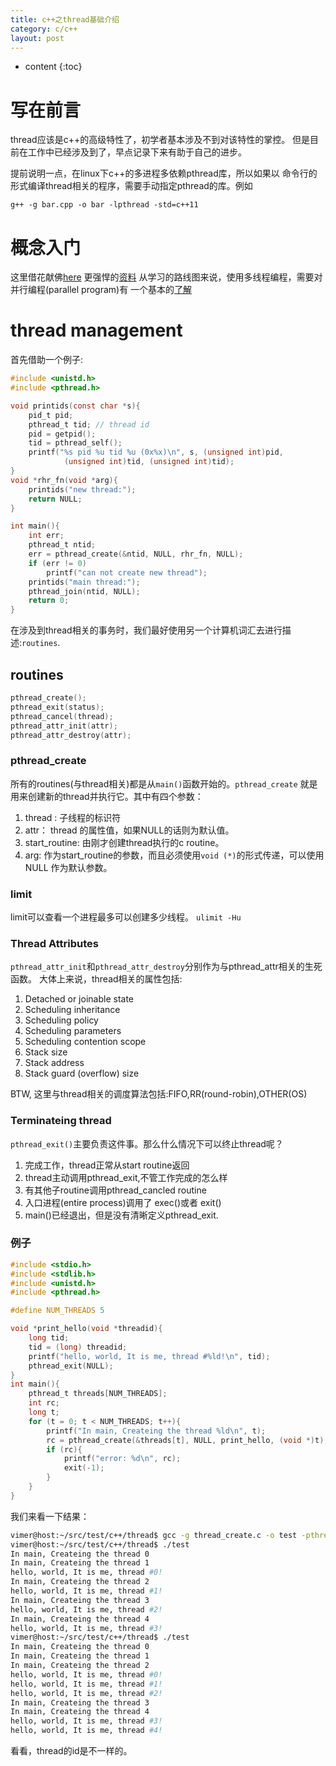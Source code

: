 ```yaml
---
title: c++之thread基础介绍
category: c/c++
layout: post
---
```

* content
{:toc}

# 写在前言
thread应该是c++的高级特性了，初学者基本涉及不到对该特性的掌控。
但是目前在工作中已经涉及到了，早点记录下来有助于自己的进步。

提前说明一点，在linux下c++的多进程多依赖pthread库，所以如果以
命令行的形式编译thread相关的程序，需要手动指定pthread的库。例如

```
g++ -g bar.cpp -o bar -lpthread -std=c++11
```

# 概念入门
这里借花献佛[here](https://www.cnblogs.com/yssjun/p/11533346.html)
更强悍的[资料](https://computing.llnl.gov/tutorials/pthreads/)
从学习的路线图来说，使用多线程编程，需要对并行编程(parallel program)有
一个基本的[了解](https://computing.llnl.gov/tutorials/parallel_comp/)

# thread management
首先借助一个例子:
```c
#include <unistd.h>
#include <pthread.h>

void printids(const char *s){
	pid_t pid;
	pthread_t tid; // thread id
	pid = getpid();
	tid = pthread_self();
	printf("%s pid %u tid %u (0x%x)\n", s, (unsigned int)pid,
			(unsigned int)tid, (unsigned int)tid);
}
void *rhr_fn(void *arg){
	printids("new thread:");
	return NULL;
}

int main(){
	int err;
	pthread_t ntid;
	err = pthread_create(&ntid, NULL, rhr_fn, NULL);
	if (err != 0)
		printf("can not create new thread");
	printids("main thread:");
	pthread_join(ntid, NULL);
	return 0;
}
```

在涉及到thread相关的事务时，我们最好使用另一个计算机词汇去进行描述:`routines`.

## routines
```c
pthread_create();
pthread_exit(status);
pthread_cancel(thread);
pthread_attr_init(attr);
pthread_attr_destroy(attr);
```
### pthread_create
所有的routines(与thread相关)都是从`main()`函数开始的。`pthread_create`
就是用来创建新的thread并执行它。其中有四个参数：
1. thread : 子线程的标识符
2. attr： thread 的属性值，如果NULL的话则为默认值。
3. start_routine: 由刚才创建thread执行的c routine。
4. arg: 作为start_routine的参数，而且必须使用`void (*)`的形式传递，可以使用NULL
作为默认参数。

### limit
limit可以查看一个进程最多可以创建多少线程。 `ulimit -Hu`


### Thread Attributes
`pthread_attr_init`和`pthread_attr_destroy`分别作为与pthread_attr相关的生死函数。
大体上来说，thread相关的属性包括:
1. Detached or joinable state
2. Scheduling inheritance
3. Scheduling policy
4. Scheduling parameters
5. Scheduling contention scope
6. Stack size
7. Stack address
8. Stack guard (overflow) size

BTW, 这里与thread相关的调度算法包括:FIFO,RR(round-robin),OTHER(OS)

### Terminateing thread
`pthread_exit()`主要负责这件事。那么什么情况下可以终止thread呢？
1. 完成工作，thread正常从start routine返回
2. thread主动调用pthread_exit,不管工作完成的怎么样
3. 有其他子routine调用pthread_cancled routine
4. 入口进程(entire process)调用了 exec()或者 exit()
5. main()已经退出，但是没有清晰定义pthread_exit.

### 例子
```c
#include <stdio.h>
#include <stdlib.h>
#include <unistd.h>
#include <pthread.h>

#define NUM_THREADS 5

void *print_hello(void *threadid){
	long tid;
	tid = (long) threadid;
	printf("hello, world, It is me, thread #%ld!\n", tid);
	pthread_exit(NULL);
}
int main(){
	pthread_t threads[NUM_THREADS];
	int rc;
	long t;
	for (t = 0; t < NUM_THREADS; t++){
		printf("In main, Createing the thread %ld\n", t);
		rc = pthread_create(&threads[t], NULL, print_hello, (void *)t);
		if (rc){
			printf("error: %d\n", rc);
			exit(-1);
		}
	}
}
```
我们来看一下结果：
```bash
vimer@host:~/src/test/c++/thread$ gcc -g thread_create.c -o test -pthread
vimer@host:~/src/test/c++/thread$ ./test
In main, Createing the thread 0
In main, Createing the thread 1
hello, world, It is me, thread #0!
In main, Createing the thread 2
hello, world, It is me, thread #1!
In main, Createing the thread 3
hello, world, It is me, thread #2!
In main, Createing the thread 4
hello, world, It is me, thread #3!
vimer@host:~/src/test/c++/thread$ ./test
In main, Createing the thread 0
In main, Createing the thread 1
In main, Createing the thread 2
hello, world, It is me, thread #0!
hello, world, It is me, thread #1!
hello, world, It is me, thread #2!
In main, Createing the thread 3
In main, Createing the thread 4
hello, world, It is me, thread #3!
hello, world, It is me, thread #4!
```
看看，thread的id是不一样的。


